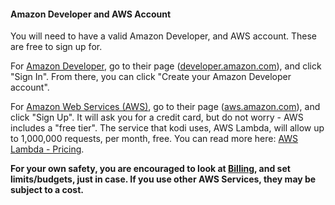 #### Amazon Developer and AWS Account
You will need to have a valid Amazon Developer, and AWS account. These are free to sign up for.

For [Amazon Developer](https://developer.amazon.com), go to their page ([developer.amazon.com](https://developer.amazon.com)), and click "Sign In". From there, you can click "Create your Amazon Developer account".

For [Amazon Web Services (AWS)](https://aws.amazon.com), go to their page ([aws.amazon.com](https://aws.amazon.com)), and click "Sign Up". It will ask you for a credit card, but do not worry - AWS includes a "free tier". The service that kodi uses, AWS Lambda, will allow up to 1,000,000 requests, per month, free. You can read more here: [AWS Lambda - Pricing](https://aws.amazon.com/lambda/pricing/).

**For your own safety, you are encouraged to look at [Billing](https://console.aws.amazon.com/billing/home), and set limits/budgets, just in case. If you use other AWS Services, they may be subject to a cost.**
